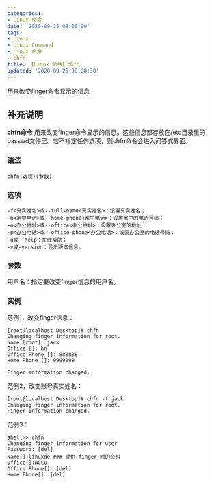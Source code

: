 ```yaml
---
categories:
- Linux 命令
date: '2020-09-25 08:00:00'
tags:
- Linux
- Linux Command
- Linux 命令
- chfn
title: 【Linux 命令】chfn
updated: '2020-09-25 08:28:30'
---
```


用来改变finger命令显示的信息

## 补充说明

**chfn命令** 用来改变finger命令显示的信息。这些信息都存放在/etc目录里的passwd文件里。若不指定任何选项，则chfn命令会进入问答式界面。

###  语法

```shell
chfn(选项)(参数)
```

###  选项

```shell
-f<真实姓名>或--full-name<真实姓名>：设置真实姓名；
-h<家中电话>或--home-phone<家中电话>：设置家中的电话号码；
-o<办公地址>或--office<办公地址>：设置办公室的地址；
-p<办公电话>或--office-phone<办公电话>：设置办公室的电话号码；
-u或--help：在线帮助；
-v或-version：显示版本信息。
```

###  参数

用户名：指定要改变finger信息的用户名。

###  实例

范例1，改变finger信息：

```shell
[root@localhost Desktop]# chfn
Changing finger information for root.
Name [root]: jack
Office []: hn
Office Phone []: 888888
Home Phone []: 9999999

Finger information changed.
```

范例2，改变账号真实姓名：

```shell
[root@localhost Desktop]# chfn -f jack
Changing finger information for root.
Finger information changed.
```

范例3：

```shell
shell>> chfn
Changing finger information for user
Password: [del]
Name[]:linuxde ### 提供 finger 时的资料
Office[]:NCCU
Office Phone[]: [del]
Home Phone[]: [del]
```


